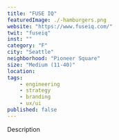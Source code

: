 ```yaml
---
title: "FUSE IQ"
featuredImage: ./-hamburgers.png
website: "https://www.fuseiq.com/"
twit: "fuseiq"
inst: ""
category: "F"
city: "Seattle"
neighborhood: "Pioneer Square"
size: "Medium (11-40)"
location: 
tags:
    - engineering
    - strategy
    - branding
    - ux/ui
published: false
---
```


Description
